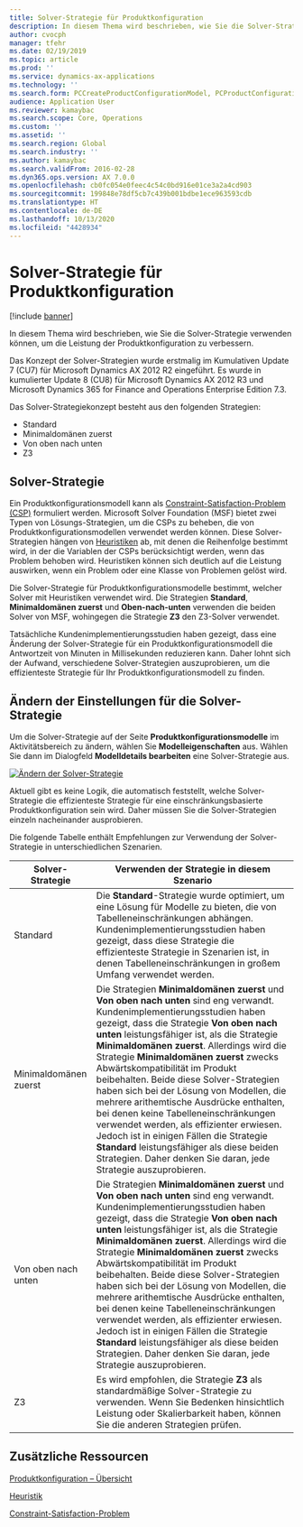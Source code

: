 ```yaml
---
title: Solver-Strategie für Produktkonfiguration
description: In diesem Thema wird beschrieben, wie Sie die Solver-Strategie verwenden können, um die Leistung der Produktkonfiguration zu verbessern.
author: cvocph
manager: tfehr
ms.date: 02/19/2019
ms.topic: article
ms.prod: ''
ms.service: dynamics-ax-applications
ms.technology: ''
ms.search.form: PCCreateProductConfigurationModel, PCProductConfigurationModelListPage
audience: Application User
ms.reviewer: kamaybac
ms.search.scope: Core, Operations
ms.custom: ''
ms.assetid: ''
ms.search.region: Global
ms.search.industry: ''
ms.author: kamaybac
ms.search.validFrom: 2016-02-28
ms.dyn365.ops.version: AX 7.0.0
ms.openlocfilehash: cb0fc054e0feec4c54c0bd916e01ce3a2a4cd903
ms.sourcegitcommit: 199848e78df5cb7c439b001bdbe1ece963593cdb
ms.translationtype: HT
ms.contentlocale: de-DE
ms.lasthandoff: 10/13/2020
ms.locfileid: "4428934"
---
```

# <a name="solver-strategy-for-product-configuration"></a>Solver-Strategie für Produktkonfiguration

[!include [banner](../includes/banner.md)]

In diesem Thema wird beschrieben, wie Sie die Solver-Strategie verwenden können, um die Leistung der Produktkonfiguration zu verbessern.

Das Konzept der Solver-Strategien wurde erstmalig im Kumulativen Update 7 (CU7) für Microsoft Dynamics AX 2012 R2 eingeführt. Es wurde in kumulierter Update 8 (CU8) für Microsoft Dynamics AX 2012 R3 und Microsoft Dynamics 365 for Finance and Operations Enterprise Edition 7.3.

Das Solver-Strategiekonzept besteht aus den folgenden Strategien:

- Standard
- Minimaldomänen zuerst
- Von oben nach unten
- Z3

## <a name="solver-strategy"></a>Solver-Strategie 

Ein Produktkonfigurationsmodell kann als [Constraint-Satisfaction-Problem (CSP)](http://aima.cs.berkeley.edu/2nd-ed/newchap05.pdf) formuliert werden. Microsoft Solver Foundation (MSF) bietet zwei Typen von Lösungs-Strategien, um die CSPs zu beheben, die von Produktkonfigurationsmodellen verwendet werden können. Diese Solver-Strategien hängen von [Heuristiken](https://techterms.com/definition/heuristic) ab, mit denen die Reihenfolge bestimmt wird, in der die Variablen der CSPs berücksichtigt werden, wenn das Problem behoben wird. Heuristiken können sich deutlich auf die Leistung auswirken, wenn ein Problem oder eine Klasse von Problemen gelöst wird.

Die Solver-Strategie für Produktkonfigurationsmodelle bestimmt, welcher Solver mit Heuristiken verwendet wird. Die Strategien **Standard**, **Minimaldomänen zuerst** und **Oben-nach-unten** verwenden die beiden Solver von MSF, wohingegen die Strategie **Z3** den Z3-Solver verwendet. 

Tatsächliche Kundenimplementierungsstudien haben gezeigt, dass eine Änderung der Solver-Strategie für ein Produktkonfigurationsmodell die Antwortzeit von Minuten in Millisekunden reduzieren kann. Daher lohnt sich der Aufwand, verschiedene Solver-Strategien auszuprobieren, um die effizienteste Strategie für Ihr Produktkonfigurationsmodell zu finden.

## <a name="change-the-settings-for-the-solver-strategy"></a>Ändern der Einstellungen für die Solver-Strategie

Um die Solver-Strategie auf der Seite **Produktkonfigurationsmodelle** im Aktivitätsbereich zu ändern, wählen Sie **Modelleigenschaften** aus. Wählen Sie dann im Dialogfeld **Modelldetails bearbeiten** eine Solver-Strategie aus.

[![Ändern der Solver-Strategie](./media/solver-strategy.png)](./media/solver-strategy.png)

Aktuell gibt es keine Logik, die automatisch feststellt, welche Solver-Strategie die effizienteste Strategie für eine einschränkungsbasierte Produktkonfiguration sein wird. Daher müssen Sie die Solver-Strategien einzeln nacheinander ausprobieren.

Die folgende Tabelle enthält Empfehlungen zur Verwendung der Solver-Strategie in unterschiedlichen Szenarien.

| Solver-Strategie      | Verwenden der Strategie in diesem Szenario |
|----------------------|-----------------------------------|
| Standard              | Die **Standard**-Strategie wurde optimiert, um eine Lösung für Modelle zu bieten, die von Tabelleneinschränkungen abhängen. Kundenimplementierungsstudien haben gezeigt, dass diese Strategie die effizienteste Strategie in Szenarien ist, in denen Tabelleneinschränkungen in großem Umfang verwendet werden. |
| Minimaldomänen zuerst | Die Strategien **Minimaldomänen zuerst** und **Von oben nach unten** sind eng verwandt. Kundenimplementierungsstudien haben gezeigt, dass die Strategie **Von oben nach unten** leistungsfähiger ist, als die Strategie **Minimaldomänen zuerst**. Allerdings wird die Strategie **Minimaldomänen zuerst** zwecks Abwärtskompatibilität im Produkt beibehalten. Beide diese Solver-Strategien haben sich bei der Lösung von Modellen, die mehrere arithemtische Ausdrücke enthalten, bei denen keine Tabelleneinschränkungen verwendet werden, als effizienter erwiesen. Jedoch ist in einigen Fällen die Strategie **Standard** leistungsfähiger als diese beiden Strategien. Daher denken Sie daran, jede Strategie auszuprobieren. |
| Von oben nach unten             | Die Strategien **Minimaldomänen zuerst** und **Von oben nach unten** sind eng verwandt. Kundenimplementierungsstudien haben gezeigt, dass die Strategie **Von oben nach unten** leistungsfähiger ist, als die Strategie **Minimaldomänen zuerst**. Allerdings wird die Strategie **Minimaldomänen zuerst** zwecks Abwärtskompatibilität im Produkt beibehalten. Beide diese Solver-Strategien haben sich bei der Lösung von Modellen, die mehrere arithemtische Ausdrücke enthalten, bei denen keine Tabelleneinschränkungen verwendet werden, als effizienter erwiesen. Jedoch ist in einigen Fällen die Strategie **Standard** leistungsfähiger als diese beiden Strategien. Daher denken Sie daran, jede Strategie auszuprobieren. |
| Z3                   | Es wird empfohlen, die Strategie **Z3** als standardmäßige Solver-Strategie zu verwenden. Wenn Sie Bedenken hinsichtlich Leistung oder Skalierbarkeit haben, können Sie die anderen Strategien prüfen. |

## <a name="additional-resources"></a>Zusätzliche Ressourcen

[Produktkonfiguration – Übersicht](build-product-configuration-model.md)

[Heuristik](https://techterms.com/definition/heuristic)

[Constraint-Satisfaction-Problem](http://aima.cs.berkeley.edu/2nd-ed/newchap05.pdf)
